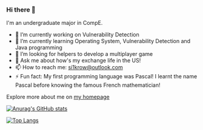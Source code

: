 ### Hi there 👋

I'm an undergraduate major in CompE.

- 🔭 I’m currently working on Vulnerability Detection
- 🌱 I’m currently learning Operating System, Vulnerability Detection and Java programming
- 👯 I’m looking for helpers to develop a multiplayer game
- 💬 Ask me about how's my exchange life in the US!
- 📫 How to reach me: si1krow@outlook.com
- ⚡ Fun fact: My first programming language was Pascal! I learnt the name Pascal before knowing the famous French mathematician!

Explore more about me on [my homepage](https://silkrow.github.io)

[![Anurag's GitHub stats](https://github-readme-stats.vercel.app/api?username=silkrow&count_private=true&show_icons=true&theme=cobalt)](https://github.com/anuraghazra/github-readme-stats)

[![Top Langs](https://github-readme-stats.vercel.app/api/top-langs/?username=silkrow&layout=compact)](https://github.com/anuraghazra/github-readme-stats)
